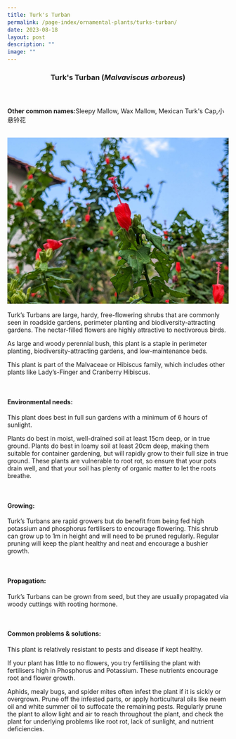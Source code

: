 ```yaml
---
title: Turk's Turban
permalink: /page-index/ornamental-plants/turks-turban/
date: 2023-08-18
layout: post
description: ""
image: ""
---
```

<header> 
	<h3>Turk's Turban (<em>Malvaviscus arboreus</em>)</h3> 
</header>

<section>
	<p><strong>Other common names:</strong>Sleepy Mallow, Wax Mallow, Mexican Turk's Cap,小悬铃花</p>
	<br>
</section>

<section>
	<img title="Turks turban plant. Photo by Jacqueline Chua." src="/images/Plants/turkturban'%20(1)_jacquelinechua.jpg">
	<p>Turk’s Turbans are large, hardy, free-flowering shrubs that are commonly seen in roadside gardens, perimeter planting and biodiversity-attracting gardens. The nectar-filled flowers are highly attractive to nectivorous birds.</p>
	<p>As large and woody perennial bush, this plant is a staple in perimeter planting, biodiversity-attracting gardens, and low-maintenance beds.</p>
	<p>This plant is part of the Malvaceae or Hibiscus family, which includes other plants like Lady’s-Finger and Cranberry Hibiscus.</p>
	 <br> 
</section> 
 
<section> 
  <h4>Environmental needs:</h4> 
	<p>This plant does best in full sun gardens with a minimum of 6 hours of sunlight.</p>
	<p>Plants do best in moist, well-drained soil at least 15cm deep, or in true ground. Plants do best in loamy soil at least 20cm deep, making them suitable for container gardening, but will rapidly grow to their full size in true ground. These plants are vulnerable to root rot, so ensure that your pots drain well, and that your soil has plenty of organic matter to let the roots breathe.</p> 
	<br>
</section>

<section> 
  <h4>Growing:</h4> 
	<p>Turk’s Turbans are rapid growers but do benefit from being fed high potassium and phosphorus fertilisers to encourage flowering. This shrub can grow up to 1m in height and will need to be pruned regularly. Regular pruning will keep the plant healthy and neat and encourage a bushier growth.</p> 
	<br> 
</section> 

<section> 
  <h4>Propagation:</h4> 
	<p>Turk’s Turbans can be grown from seed, but they are usually propagated via woody cuttings with rooting hormone.</p> 
	<br> 
</section> 
 
<section> 
  <h4>Common problems &amp; solutions:</h4> 
	<p>This plant is relatively resistant to pests and disease if kept healthy.</p>
	<p>If your plant has little to no flowers, you try fertilising the plant with fertilisers high in Phosphorus and Potassium. These nutrients encourage root and flower growth.</p>
	<p>Aphids, mealy bugs, and spider mites often infest the plant if it is sickly or overgrown. Prune off the infested parts, or apply horticultural oils like neem oil and white summer oil to suffocate the remaining pests. Regularly prune the plant to allow light and air to reach throughout the plant, and check the plant for underlying problems like root rot, lack of sunlight, and nutrient deficiencies.</p>
	<br> 
</section>